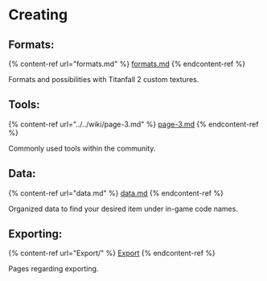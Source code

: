 # Creating

## Formats:

{% content-ref url="formats.md" %}
[formats.md](formats.md)
{% endcontent-ref %}

Formats and possibilities with Titanfall 2 custom textures.

## Tools:

{% content-ref url="../../wiki/page-3.md" %}
[page-3.md](../../wiki/page-3.md)
{% endcontent-ref %}

Commonly used tools within the community.

## Data:

{% content-ref url="data.md" %}
[data.md](data.md)
{% endcontent-ref %}

Organized data to find your desired item under in-game code names.

## Exporting:

{% content-ref url="Export/" %}
[Export](Export/)
{% endcontent-ref %}

Pages regarding exporting.
